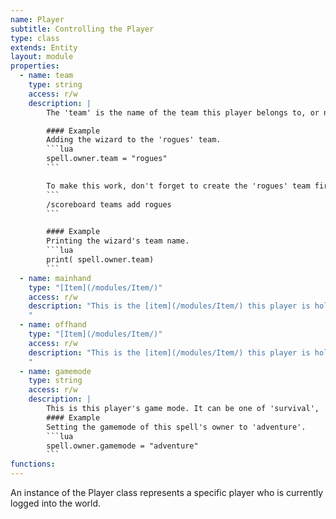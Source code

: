 ```yaml
---
name: Player
subtitle: Controlling the Player
type: class
extends: Entity
layout: module
properties:
  - name: team
    type: string
    access: r/w
    description: |
        The 'team' is the name of the team this player belongs to, or nil if he is not a member of any team.

        #### Example
        Adding the wizard to the 'rogues' team.
        ```lua
        spell.owner.team = "rogues"
        ```

        To make this work, don't forget to create the 'rogues' team first:
        ```
        /scoreboard teams add rogues
        ```

        #### Example
        Printing the wizard's team name.
        ```lua
        print( spell.owner.team)
        ```
  - name: mainhand
    type: "[Item](/modules/Item/)"
    access: r/w
    description: "This is the [item](/modules/Item/) this player is holding in his main hand.    
    "
  - name: offhand
    type: "[Item](/modules/Item/)"
    access: r/w
    description: "This is the [item](/modules/Item/) this player is holding in his off hand.    
    "
  - name: gamemode
    type: string
    access: r/w
    description: |
        This is this player's game mode. It can be one of 'survival', 'adventure', 'creative', 'spectator'.
        #### Example
        Setting the gamemode of this spell's owner to 'adventure'.
        ```lua
        spell.owner.gamemode = "adventure"
        ```
functions:
---
```


An instance of the <span class="notranslate">Player</span> class represents a specific player who is currently logged into the world.

